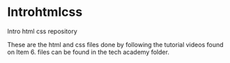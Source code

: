# Introhtmlcss
Intro html css repository

These are the html and css files done by following the tutorial videos found on Item 6.
files can be found in the tech academy folder.
